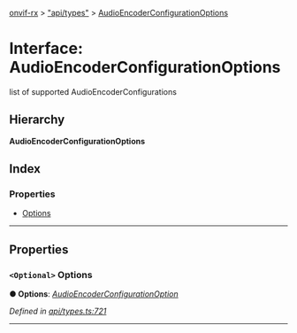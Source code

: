 [onvif-rx](../README.md) > ["api/types"](../modules/_api_types_.md) > [AudioEncoderConfigurationOptions](../interfaces/_api_types_.audioencoderconfigurationoptions.md)

# Interface: AudioEncoderConfigurationOptions

list of supported AudioEncoderConfigurations

## Hierarchy

**AudioEncoderConfigurationOptions**

## Index

### Properties

* [Options](_api_types_.audioencoderconfigurationoptions.md#options)

---

## Properties

<a id="options"></a>

### `<Optional>` Options

**● Options**: *[AudioEncoderConfigurationOption](_api_types_.audioencoderconfigurationoption.md)*

*Defined in [api/types.ts:721](https://github.com/patrickmichalina/onvif-rx/blob/034e4d6/src/api/types.ts#L721)*

___

